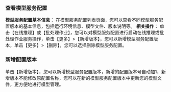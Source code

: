 ### 查看模型服务配置
**模型服务配置基本信息**：
在模型服务配置列表页面，您可以查看不同模型服务配置版本的基本信息，包括运行环境信息、模型文件、版本说明等。
**相关操作**：
单击【在线推理】或【批处理作业】，您可以对模型服务配置进行启动在线推理或批处理作业服务操作，单击【更多】>【新增版本】，您可以新增模型服务配置版本，单击【更多】>【删除】，您可以选择删除模型服务配置。  

### 新增配置版本
单击【新增版本】，您可以新增模型服务配置版本，新增的配置版本号自动加1，新增版本不能修改原配置名称，您可以在新的模型服务配置版本中更新您的模型文件，更方便地进行模型管理。

